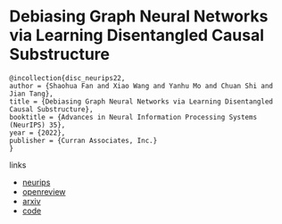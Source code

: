 # Debiasing Graph Neural Networks via Learning Disentangled Causal Substructure

```
@incollection{disc_neurips22,
author = {Shaohua Fan and Xiao Wang and Yanhu Mo and Chuan Shi and Jian Tang},
title = {Debiasing Graph Neural Networks via Learning Disentangled Causal Substructure},
booktitle = {Advances in Neural Information Processing Systems (NeurIPS) 35},
year = {2022},
publisher = {Curran Associates, Inc.}
}
```

links
- [neurips](https://nips.cc/Conferences/2022/Schedule?showEvent=54156)
- [openreview](https://openreview.net/forum?id=ex60CCi5GS)
- [arxiv](https://arxiv.org/abs/2209.14107)
- [code](https://github.com/googlebaba/DisC)
